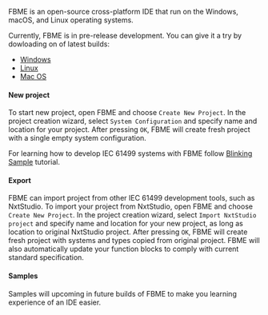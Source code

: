 FBME is an open-source cross-platform IDE that run on the Windows, macOS, and Linux operating systems.

Currently, FBME is in pre-release development. You can give it a try by dowloading on of latest builds:

* [Windows](https://teamcity.jetbrains.com/guestAuth/repository/download/MPS_Fbme_PublishArtifacts/.lastPinned/fbme-%7Bbuild.number%7D.win.zip)
* [Linux](https://teamcity.jetbrains.com/guestAuth/repository/download/MPS_Fbme_PublishArtifacts/.lastPinned/fbme-%7Bbuild.number%7D.tar.gz)
* [Mac OS](https://teamcity.jetbrains.com/guestAuth/repository/download/MPS_Fbme_PublishArtifacts/.lastPinned/fbme-%7Bbuild.number%7D.macos.zip)

#### New project

To start new project, open FBME and choose `Create New Project`.
In the project creation wizard, select `System Configuration` and specify name and location for your project.
After pressing `OK`, FBME will create fresh project with a single empty system configuration.

For learning how to develop IEC 61499 systems with FBME follow [Blinking Sample](blinking-sample) tutorial.

#### Export

FBME can import project from other IEC 61499 development tools, such as NxtStudio.
To import your project from NxtStudio, open FBME and choose `Create New Project`.
In the project creation wizard, select `Import NxtStudio project` and specify name and location for your new project,
as long as location to original NxtStudio project.
After pressing `OK`, FBME will create fresh project with systems and types copied from original project.
FBME will also automatically update your function blocks to comply with current standard specification.

#### Samples

Samples will upcoming in future builds of FBME to make you learning experience of an IDE easier.
